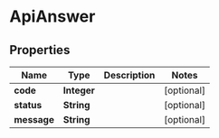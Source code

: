 

# ApiAnswer


## Properties

Name | Type | Description | Notes
------------ | ------------- | ------------- | -------------
**code** | **Integer** |  |  [optional]
**status** | **String** |  |  [optional]
**message** | **String** |  |  [optional]



